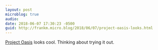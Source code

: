 ```yaml
---
layout: post
microblog: true
audio: 
date: 2018-06-07 17:30:23 -0500
guid: http://frankm.micro.blog/2018/06/07/project-oasis-looks.html
---
```

[Project Oasis](https://www.theverge.com/circuitbreaker/2018/6/5/17429662/google-project-oasis-terrarium-weather-conditions) looks cool. Thinking about trying it out. 
